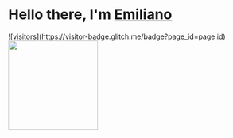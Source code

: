 <h1> Hello there, I'm <a href="https://www.linkedin.com/in/evazban/" target="_blank" >Emiliano</a></h1>
![visitors](https://visitor-badge.glitch.me/badge?page_id=page.id)
<img height="180em" src="https://github-readme-stats.vercel.app/api?username=mcchama&show_icons=true&hide_border=true&&count_private=true&include_all_commits=true" />

